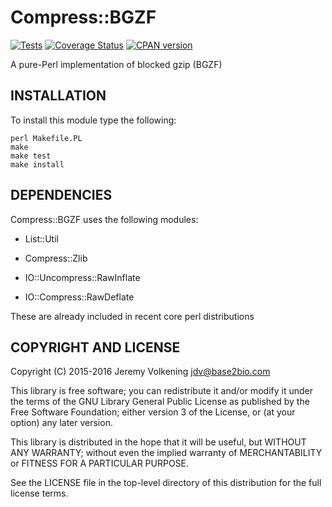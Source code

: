 Compress::BGZF
====

[![Tests](https://github.com/jvolkening/p5-Compress-BGZF/actions/workflows/tests.yml/badge.svg)](https://github.com/jvolkening/p5-Compress-BGZF/actions/workflows/tests.yml)
[![Coverage Status](https://coveralls.io/repos/github/jvolkening/p5-Compress-BGZF/badge.svg?branch=master)](https://coveralls.io/github/jvolkening/p5-Compress-BGZF?branch=master)
[![CPAN version](https://badge.fury.io/pl/Compress-BGZF.svg)](https://badge.fury.io/pl/Compress-BGZF)


A pure-Perl implementation of blocked gzip (BGZF)

INSTALLATION
------------

To install this module type the following:

    perl Makefile.PL
    make
    make test
    make install


DEPENDENCIES
------------

Compress::BGZF uses the following modules:

  * List::Util

  * Compress::Zlib

  * IO::Uncompress::RawInflate

  * IO::Compress::RawDeflate

These are already included in recent core perl distributions



COPYRIGHT AND LICENSE
---------------------

Copyright (C) 2015-2016 Jeremy Volkening <jdv@base2bio.com>

This library is free software; you can redistribute it and/or modify it under
the terms of the GNU Library General Public License as published by the Free
Software Foundation; either version 3 of the License, or (at your option) any
later version.

This library is distributed in the hope that it will be useful, but WITHOUT ANY
WARRANTY; without even the implied warranty of MERCHANTABILITY or FITNESS FOR A
PARTICULAR PURPOSE.

See the LICENSE file in the top-level directory of this distribution for the
full license terms.
